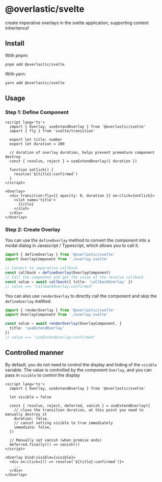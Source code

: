 # @overlastic/svelte

create imperative overlays in the svelte application, supporting context inheritance!

## Install

With pnpm:

```sh
pnpm add @overlastic/svelte
```

With yarn:

```sh
yarn add @overlastic/svelte
```

## Usage

### Step 1: Define Component

```svelte
<script lang='ts'>
  import { Overlay, useExtendOverlay } from '@overlastic/svelte'
  import { fly } from 'svelte/transition'

  export let title: number
  export let duration = 200

  // duration of overlay duration, helps prevent premature component destroy
  const { resolve, reject } = useExtendOverlay({ duration })

  function onClick() {
    resolve(`${title}:confirmed`)
  }
</script>

<Overlay>
  <div transition:fly={{ opacity: 0, duration }} on:click={onClick}>
    <slot name='title'>
      {title}
    </slot>
  </div>
</Overlay>
```

### Step 2: Create Overlay

You can use the `defineOverlay` method to convert the component into a modal dialog in Javascript / Typescript, which allows you to call it.

```ts
import { defineOverlay } from '@overlastic/svelte'
import OverlayComponent from './overlay.svelte'

// Convert to imperative callback
const callback = defineOverlay(OverlayComponent)
// Call the component and get the value of the resolve callback
const value = await callback({ title: 'callbackOverlay' })
// value === "callbackOverlay:confirmed"
```

You can also use `renderOverlay` to directly call the component and skip the `defineOverlay` method.

```ts
import { renderOverlay } from '@overlastic/svelte'
import OverlayComponent from './overlay.svelte'

const value = await renderOverlay(OverlayComponent, {
  title: 'useExtendOverlay'
})
// value === "useExtendOverlay:confirmed"
```

## Controlled manner

By default, you do not need to control the display and hiding of the `visible` variable. The value is controlled by the component `Overlay`, and you can pass in `visible` to control the display

```svelte
<script lang='ts'>
  import { Overlay, useExtendOverlay } from '@overlastic/svelte'

  let visible = false

  const { resolve, reject, deferred, vanish } = useExtendOverlay({
    // close the transition duration, at this point you need to manually destroy it
    duration: false,
    // cancel setting visible to true immediately
    immediate: false,
  })

  // Manually set vanish (when promise ends)
  deferred.finally(() => vanish())
</script>

<Overlay bind:visible={visible}>
  <div on:click={() => resolve(`${title}:confirmed`)}>
    ...
  </div>
</Overlay>
```
